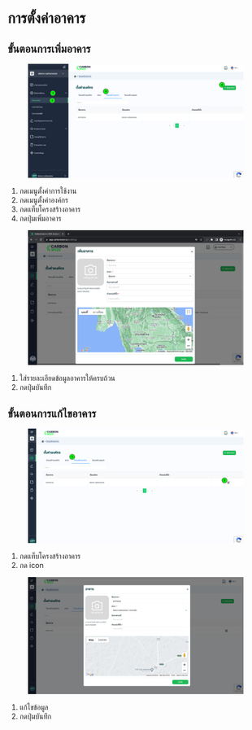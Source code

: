 # การตั้งค่าอาคาร

## **ขั้นตอนการเพิ่มอาคาร**

<figure><img src="../../../.gitbook/assets/image (14).png" alt=""><figcaption></figcaption></figure>

1. กดเมนูตั้งค่าการใช้งาน
2. กดเมนูตั้งค่าองค์กร
3. กดแท็บโครงสร้างอาคาร
4. กดปุ่มเพิ่มอาคาร



<figure><img src="../../../.gitbook/assets/image (157).png" alt=""><figcaption></figcaption></figure>

1. ใส่รายละเอียดข้อมูลอาคารให้ครบถ้วน
2. กดปุ่มบันทึก



## **ขั้นตอนการแก้ไขอาคาร**

<figure><img src="../../../.gitbook/assets/image (15).png" alt=""><figcaption></figcaption></figure>

1. กดแท็บโครงสร้างอาคาร
2. กด icon



<figure><img src="../../../.gitbook/assets/image (16).png" alt=""><figcaption></figcaption></figure>

1. แก้ไขข้อมูล
2. กดปุ่มบันทึก
